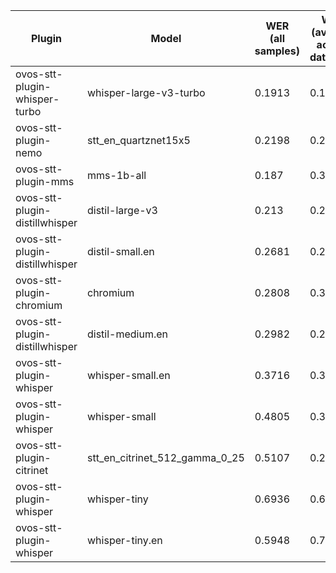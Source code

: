 |Plugin|Model|WER<br>(all samples)| WER<br>(average across datasets) | Damerau Similarity | Score |
|-----|-----|--------------------|----------------------------------|--------------------|-------|
| ovos-stt-plugin-whisper-turbo | whisper-large-v3-turbo | 0.1913 | 0.1951 | 0.8787 | 70.8967 |
| ovos-stt-plugin-nemo | stt_en_quartznet15x5 | 0.2198 | 0.2262 | 0.8958 | 69.6061 |
| ovos-stt-plugin-mms | mms-1b-all | 0.187 | 0.3473 | 0.9053 | 66.3457 |
| ovos-stt-plugin-distillwhisper | distil-large-v3 | 0.213 | 0.2526 | 0.8009 | 61.4433 |
| ovos-stt-plugin-distillwhisper | distil-small.en | 0.2681 | 0.2611 | 0.8233 | 60.5438 |
| ovos-stt-plugin-chromium | chromium | 0.2808 | 0.3041 | 0.8515 | 60.2465 |
| ovos-stt-plugin-distillwhisper | distil-medium.en | 0.2982 | 0.2523 | 0.7965 | 57.7246 |
| ovos-stt-plugin-whisper | whisper-small.en | 0.3716 | 0.3783 | 0.7918 | 49.4955 |
| ovos-stt-plugin-whisper | whisper-small | 0.4805 | 0.326 | 0.7361 | 43.9295 |
| ovos-stt-plugin-citrinet | stt_en_citrinet_512_gamma_0_25 | 0.5107 | 0.2845 | 0.6651 | 40.0675 |
| ovos-stt-plugin-whisper | whisper-tiny | 0.6936 | 0.6031 | 0.7226 | 25.4114 |
| ovos-stt-plugin-whisper | whisper-tiny.en | 0.5948 | 0.7299 | 0.6766 | 22.8447 |